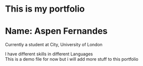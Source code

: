 # This is my portfolio  

# Name: Aspen Fernandes

Currently a student at City, University of London  

I have different skills in different Languages  
This is a demo file for now but i will add more stuff to this portfolio